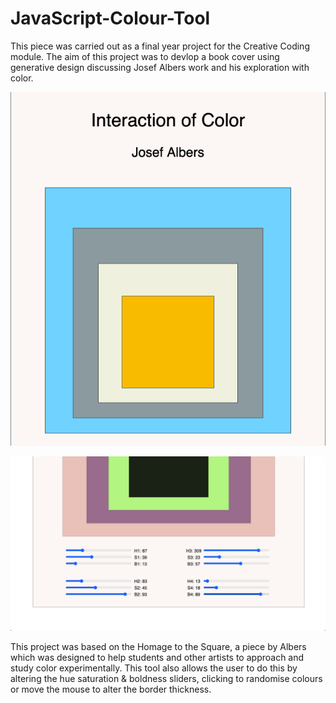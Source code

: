 # JavaScript-Colour-Tool

This piece was carried out as a final year project for the Creative Coding module.
The aim of this project was to devlop a book cover using generative design discussing
Josef Albers work and his exploration with color.

![](Colour%20Tool/images/1a.png)

![](Colour%20Tool/images/1b.png)

This project was based on the Homage to the Square, a piece by Albers which was designed to help students
and other artists to approach and study color experimentally. This tool also allows the user to do this by
altering the hue saturation & boldness sliders, clicking to randomise colours or move the mouse to alter the border thickness.

